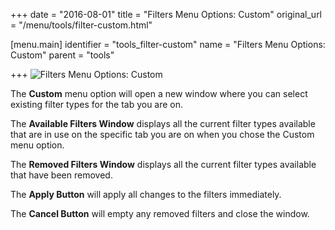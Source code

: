 +++
date = "2016-08-01"
title = "Filters Menu Options: Custom"
original_url = "/menu/tools/filter-custom.html"

[menu.main]
    identifier = "tools_filter-custom"
    name = "Filters Menu Options: Custom"
    parent = "tools"
    
+++
![Filters Menu Options: Custom](../../images/filters/customization.png)

The **Custom** menu option will open a new window where you can select
existing filter types for the tab you are on.

The **Available Filters Window** displays all the current filter types
available that are in use on the specific tab you are on when you chose
the Custom menu option.

The **Removed Filters Window** displays all the current filter types
available that have been removed.

The **Apply Button** will apply all changes to the filters immediately.

The **Cancel Button** will empty any removed filters and close the
window.



